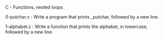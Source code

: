 C - Functions, nested loops


0-putchar.c : Write a program that prints _putchar, followed by a new line.

1-alphabet.c : Write a function that prints the alphabet, in lowercase, followed by a new line.
